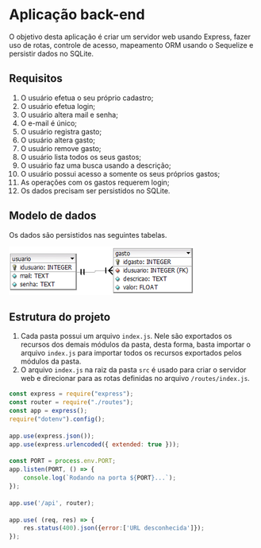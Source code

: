 # Aplicação back-end 
O objetivo desta aplicação é criar um servidor web usando Express, fazer uso de rotas, controle de acesso, mapeamento ORM usando o Sequelize e persistir dados no SQLite.

## Requisitos
1. O usuário efetua o seu próprio cadastro;
2. O usuário efetua login;
3. O usuário altera mail e senha;
4. O e-mail é único;
5. O usuário registra gasto;
6. O usuário altera gasto;
7. O usuário remove gasto;
8. O usuário lista todos os seus gastos;
9. O usuário faz uma busca usando a descrição;
10. O usuário possui acesso a somente os seus próprios gastos;
11. As operações com os gastos requerem login;
12. Os dados precisam ser persistidos no SQLite.

## Modelo de dados
Os dados são persistidos nas seguintes tabelas.

![](https://github.com/arleysouza/back-routes-sqlite/blob/main/images/modelo.png)


## Estrutura do projeto
1. Cada pasta possui um arquivo `index.js`. Nele são exportados os recursos dos demais módulos da pasta, desta forma, basta importar o arquivo `index.js` para importar todos os recursos exportados pelos módulos da pasta.
2. O arquivo `index.js` na raiz da pasta `src` é usado para criar o servidor web e direcionar para as rotas definidas no arquivo `/routes/index.js`.
```javascript
const express = require("express");
const router = require("./routes");
const app = express();
require("dotenv").config();

app.use(express.json());
app.use(express.urlencoded({ extended: true }));

const PORT = process.env.PORT;
app.listen(PORT, () => {
    console.log(`Rodando na porta ${PORT}...`);
});

app.use('/api', router);

app.use( (req, res) => {
    res.status(400).json({error:['URL desconhecida']});
});
```

